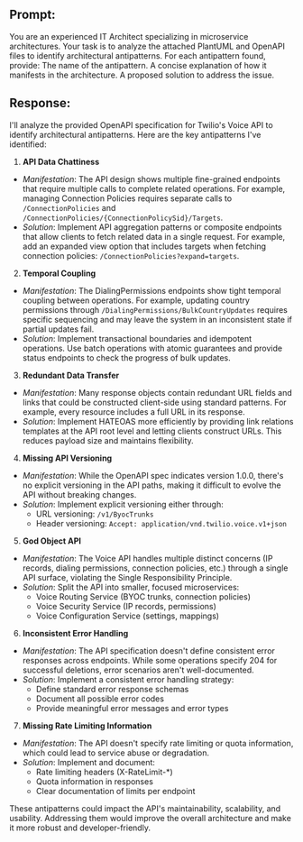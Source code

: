 ## Prompt:
You are an experienced IT Architect specializing in microservice architectures. Your task is to analyze the attached PlantUML and OpenAPI files to identify architectural antipatterns. For each antipattern found, provide: The name of the antipattern. A concise explanation of how it manifests in the architecture. A proposed solution to address the issue.

## Response:
I'll analyze the provided OpenAPI specification for Twilio's Voice API to identify architectural antipatterns. Here are the key antipatterns I've identified:

1.  **API Data Chattiness**

*   _Manifestation_: The API design shows multiple fine-grained endpoints that require multiple calls to complete related operations. For example, managing Connection Policies requires separate calls to `/ConnectionPolicies` and `/ConnectionPolicies/{ConnectionPolicySid}/Targets`.
*   _Solution_: Implement API aggregation patterns or composite endpoints that allow clients to fetch related data in a single request. For example, add an expanded view option that includes targets when fetching connection policies: `/ConnectionPolicies?expand=targets`.

2.  **Temporal Coupling**

*   _Manifestation_: The DialingPermissions endpoints show tight temporal coupling between operations. For example, updating country permissions through `/DialingPermissions/BulkCountryUpdates` requires specific sequencing and may leave the system in an inconsistent state if partial updates fail.
*   _Solution_: Implement transactional boundaries and idempotent operations. Use batch operations with atomic guarantees and provide status endpoints to check the progress of bulk updates.

3.  **Redundant Data Transfer**

*   _Manifestation_: Many response objects contain redundant URL fields and links that could be constructed client-side using standard patterns. For example, every resource includes a full URL in its response.
*   _Solution_: Implement HATEOAS more efficiently by providing link relations templates at the API root level and letting clients construct URLs. This reduces payload size and maintains flexibility.

4.  **Missing API Versioning**

*   _Manifestation_: While the OpenAPI spec indicates version 1.0.0, there's no explicit versioning in the API paths, making it difficult to evolve the API without breaking changes.
*   _Solution_: Implement explicit versioning either through:
    *   URL versioning: `/v1/ByocTrunks`
    *   Header versioning: `Accept: application/vnd.twilio.voice.v1+json`

5.  **God Object API**

*   _Manifestation_: The Voice API handles multiple distinct concerns (IP records, dialing permissions, connection policies, etc.) through a single API surface, violating the Single Responsibility Principle.
*   _Solution_: Split the API into smaller, focused microservices:
    *   Voice Routing Service (BYOC trunks, connection policies)
    *   Voice Security Service (IP records, permissions)
    *   Voice Configuration Service (settings, mappings)

6.  **Inconsistent Error Handling**

*   _Manifestation_: The API specification doesn't define consistent error responses across endpoints. While some operations specify 204 for successful deletions, error scenarios aren't well-documented.
*   _Solution_: Implement a consistent error handling strategy:
    *   Define standard error response schemas
    *   Document all possible error codes
    *   Provide meaningful error messages and error types

7.  **Missing Rate Limiting Information**

*   _Manifestation_: The API doesn't specify rate limiting or quota information, which could lead to service abuse or degradation.
*   _Solution_: Implement and document:
    *   Rate limiting headers (X-RateLimit-\*)
    *   Quota information in responses
    *   Clear documentation of limits per endpoint

These antipatterns could impact the API's maintainability, scalability, and usability. Addressing them would improve the overall architecture and make it more robust and developer-friendly.

